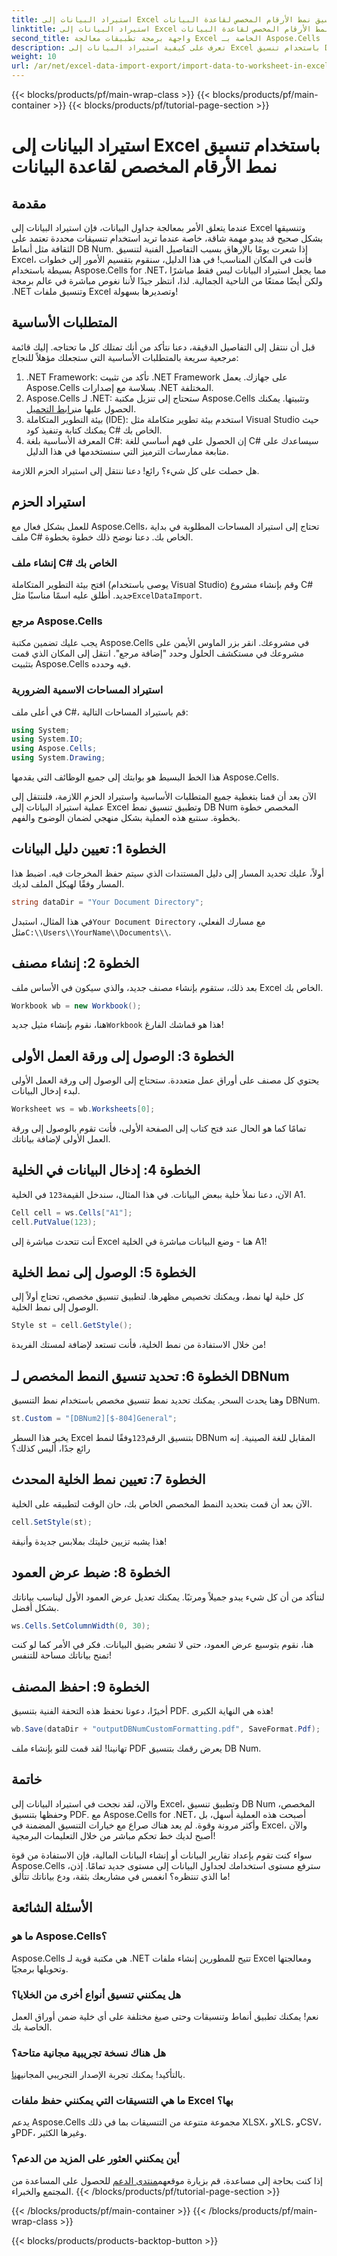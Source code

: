 ```yaml
---
title: استيراد البيانات إلى Excel باستخدام تنسيق نمط الأرقام المخصص لقاعدة البيانات
linktitle: استيراد البيانات إلى Excel باستخدام تنسيق نمط الأرقام المخصص لقاعدة البيانات
second_title: واجهة برمجة تطبيقات معالجة Excel الخاصة بـ Aspose.Cells .NET
description: تعرف على كيفية استيراد البيانات إلى Excel باستخدام تنسيق DB Num المخصص باستخدام Aspose.Cells for .NET في هذا البرنامج التعليمي السهل المتابعة.
weight: 10
url: /ar/net/excel-data-import-export/import-data-to-worksheet-in-excel-with-specified-db-num-custom-pattern-formatting/
---
```


{{< blocks/products/pf/main-wrap-class >}}
{{< blocks/products/pf/main-container >}}
{{< blocks/products/pf/tutorial-page-section >}}

# استيراد البيانات إلى Excel باستخدام تنسيق نمط الأرقام المخصص لقاعدة البيانات

## مقدمة

عندما يتعلق الأمر بمعالجة جداول البيانات، فإن استيراد البيانات إلى Excel وتنسيقها بشكل صحيح قد يبدو مهمة شاقة، خاصة عندما تريد استخدام تنسيقات محددة تعتمد على الثقافة مثل أنماط DB Num. إذا شعرت يومًا بالإرهاق بسبب التفاصيل الفنية لتنسيق Excel، فأنت في المكان المناسب! في هذا الدليل، سنقوم بتقسيم الأمور إلى خطوات بسيطة باستخدام Aspose.Cells for .NET، مما يجعل استيراد البيانات ليس فقط مباشرًا ولكن أيضًا ممتعًا من الناحية الجمالية. لذا، انتظر جيدًا لأننا نغوص مباشرة في عالم برمجة .NET وتنسيق ملفات Excel وتصديرها بسهولة!

## المتطلبات الأساسية

قبل أن ننتقل إلى التفاصيل الدقيقة، دعنا نتأكد من أنك تمتلك كل ما تحتاجه. إليك قائمة مرجعية سريعة بالمتطلبات الأساسية التي ستجعلك مؤهلاً للنجاح:

1. .NET Framework: تأكد من تثبيت .NET Framework على جهازك. يعمل Aspose.Cells بسلاسة مع إصدارات .NET المختلفة.
2.  Aspose.Cells لـ .NET: ستحتاج إلى تنزيل مكتبة Aspose.Cells وتثبيتها. يمكنك الحصول عليها من[رابط التحميل](https://releases.aspose.com/cells/net/).
3. بيئة التطوير المتكاملة (IDE): استخدم بيئة تطوير متكاملة مثل Visual Studio حيث يمكنك كتابة وتنفيذ كود C# الخاص بك.
4. المعرفة الأساسية بلغة C#: إن الحصول على فهم أساسي للغة C# سيساعدك على متابعة ممارسات الترميز التي سنستخدمها في هذا الدليل.

هل حصلت على كل شيء؟ رائع! دعنا ننتقل إلى استيراد الحزم اللازمة.

## استيراد الحزم

للعمل بشكل فعال مع Aspose.Cells، تحتاج إلى استيراد المساحات المطلوبة في بداية ملف C# الخاص بك. دعنا نوضح ذلك خطوة بخطوة.

### إنشاء ملف C# الخاص بك

 افتح بيئة التطوير المتكاملة (يوصى باستخدام Visual Studio) وقم بإنشاء مشروع C# جديد. أطلق عليه اسمًا مناسبًا مثل`ExcelDataImport`.

### مرجع Aspose.Cells

يجب عليك تضمين مكتبة Aspose.Cells في مشروعك. انقر بزر الماوس الأيمن على مشروعك في مستكشف الحلول وحدد "إضافة مرجع". انتقل إلى المكان الذي قمت بتثبيت Aspose.Cells فيه وحدده.

### استيراد المساحات الاسمية الضرورية

في أعلى ملف C#، قم باستيراد المساحات التالية:

```csharp
using System;
using System.IO;
using Aspose.Cells;
using System.Drawing;
```

هذا الخط البسيط هو بوابتك إلى جميع الوظائف التي يقدمها Aspose.Cells. 

الآن بعد أن قمنا بتغطية جميع المتطلبات الأساسية واستيراد الحزم اللازمة، فلننتقل إلى عملية استيراد البيانات إلى Excel وتطبيق تنسيق نمط DB Num المخصص خطوة بخطوة. سنتبع هذه العملية بشكل منهجي لضمان الوضوح والفهم.

## الخطوة 1: تعيين دليل البيانات

أولاً، عليك تحديد المسار إلى دليل المستندات الذي سيتم حفظ المخرجات فيه. اضبط هذا المسار وفقًا لهيكل الملف لديك.

```csharp
string dataDir = "Your Document Directory";
```

 في هذا المثال، استبدل`Your Document Directory` مع مسارك الفعلي، مثل`C:\\Users\\YourName\\Documents\\`.

## الخطوة 2: إنشاء مصنف

بعد ذلك، ستقوم بإنشاء مصنف جديد، والذي سيكون في الأساس ملف Excel الخاص بك.

```csharp
Workbook wb = new Workbook();
```

 هنا، نقوم بإنشاء مثيل جديد`Workbook` هذا هو قماشك الفارغ!

## الخطوة 3: الوصول إلى ورقة العمل الأولى

يحتوي كل مصنف على أوراق عمل متعددة. ستحتاج إلى الوصول إلى ورقة العمل الأولى لبدء إدخال البيانات.

```csharp
Worksheet ws = wb.Worksheets[0];
```

تمامًا كما هو الحال عند فتح كتاب إلى الصفحة الأولى، فأنت تقوم بالوصول إلى ورقة العمل الأولى لإضافة بياناتك.

## الخطوة 4: إدخال البيانات في الخلية

 الآن، دعنا نملأ خلية ببعض البيانات. في هذا المثال، سندخل القيمة`123` في الخلية A1.

```csharp
Cell cell = ws.Cells["A1"];
cell.PutValue(123);
```

أنت تتحدث مباشرة إلى Excel هنا - وضع البيانات مباشرة في الخلية A1! 

## الخطوة 5: الوصول إلى نمط الخلية

كل خلية لها نمط، ويمكنك تخصيص مظهرها. لتطبيق تنسيق مخصص، تحتاج أولاً إلى الوصول إلى نمط الخلية.

```csharp
Style st = cell.GetStyle();
```

من خلال الاستفادة من نمط الخلية، فأنت تستعد لإضافة لمستك الفريدة!

## الخطوة 6: تحديد تنسيق النمط المخصص لـ DBNum

وهنا يحدث السحر. يمكنك تحديد نمط تنسيق مخصص باستخدام نمط التنسيق DBNum.

```csharp
st.Custom = "[DBNum2][$-804]General";
```

 يخبر هذا السطر Excel بتنسيق الرقم`123`وفقًا لنمط DBNum المقابل للغة الصينية. إنه رائع جدًا، أليس كذلك؟

## الخطوة 7: تعيين نمط الخلية المحدث

الآن بعد أن قمت بتحديد النمط المخصص الخاص بك، حان الوقت لتطبيقه على الخلية.

```csharp
cell.SetStyle(st);
```

هذا يشبه تزيين خليتك بملابس جديدة وأنيقة!

## الخطوة 8: ضبط عرض العمود

لنتأكد من أن كل شيء يبدو جميلاً ومرتبًا. يمكنك تعديل عرض العمود الأول ليناسب بياناتك بشكل أفضل.

```csharp
ws.Cells.SetColumnWidth(0, 30);
```

هنا، نقوم بتوسيع عرض العمود، حتى لا تشعر بضيق البيانات. فكر في الأمر كما لو كنت تمنح بياناتك مساحة للتنفس!

## الخطوة 9: احفظ المصنف

أخيرًا، دعونا نحفظ هذه التحفة الفنية بتنسيق PDF. هذه هي النهاية الكبرى!

```csharp
wb.Save(dataDir + "outputDBNumCustomFormatting.pdf", SaveFormat.Pdf);
```

تهانينا! لقد قمت للتو بإنشاء ملف PDF يعرض رقمك بتنسيق DB Num.

## خاتمة

والآن، لقد نجحت في استيراد البيانات إلى Excel، وتطبيق تنسيق DB Num المخصص، وحفظها بتنسيق PDF. مع Aspose.Cells for .NET، أصبحت هذه العملية أسهل، بل وأكثر مرونة وقوة. لم يعد هناك صراع مع خيارات التنسيق المضمنة في Excel، والآن أصبح لديك خط تحكم مباشر من خلال التعليمات البرمجية!

سواء كنت تقوم بإعداد تقارير البيانات أو إنشاء البيانات المالية، فإن الاستفادة من قوة Aspose.Cells سترفع مستوى استخدامك لجداول البيانات إلى مستوى جديد تمامًا. إذن، ما الذي تنتظره؟ انغمس في مشاريعك بثقة، ودع بياناتك تتألق!

## الأسئلة الشائعة

### ما هو Aspose.Cells؟  
Aspose.Cells هي مكتبة قوية لـ .NET تتيح للمطورين إنشاء ملفات Excel ومعالجتها وتحويلها برمجيًا.

### هل يمكنني تنسيق أنواع أخرى من الخلايا؟  
نعم! يمكنك تطبيق أنماط وتنسيقات وحتى صيغ مختلفة على أي خلية ضمن أوراق العمل الخاصة بك.

### هل هناك نسخة تجريبية مجانية متاحة؟  
 بالتأكيد! يمكنك تجربة الإصدار التجريبي المجاني[هنا](https://releases.aspose.com/).

### ما هي التنسيقات التي يمكنني حفظ ملفات Excel بها؟  
يدعم Aspose.Cells مجموعة متنوعة من التنسيقات بما في ذلك XLSX، وXLS، وCSV، وPDF، وغيرها الكثير.

### أين يمكنني العثور على المزيد من الدعم؟  
 إذا كنت بحاجة إلى مساعدة، قم بزيارة موقعهم[منتدى الدعم](https://forum.aspose.com/c/cells/9) للحصول على المساعدة من المجتمع والخبراء.
{{< /blocks/products/pf/tutorial-page-section >}}

{{< /blocks/products/pf/main-container >}}
{{< /blocks/products/pf/main-wrap-class >}}

{{< blocks/products/products-backtop-button >}}
